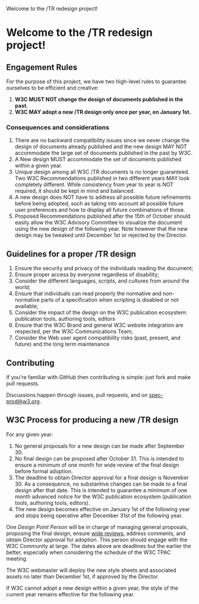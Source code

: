 Welcome to the /TR redesign project!

# Welcome to the /TR redesign project!

## Engagement Rules

For the purpose of this project, we have two high-level rules to guarantee ourselves to be efficient and creative:

1. **W3C MUST NOT change the design of documents published in the past.**
2. **W3C MAY adopt a new /TR design only once per year, on January 1st.**

### Consequences and considerations

1. There are no backward compatibility issues since we never change the design of documents already published and the new design MAY NOT accommodate the large set of documents published in the past by W3C.
2. A New design MUST accommodate the set of documents published within a given year.
3. Unique design among all W3C /TR documents is no longer guaranteed. Two W3C Recommendations published in two different years MAY look completely different. While consistency from year to year is NOT required, it should be kept in mind and balanced.
4. A new design does NOT have to address all possible future refinements before being adopted, such as taking into account all possible future user preferences and how to display all future combinations of those.
5. Proposed Recommendations published after the 15th of October should easily allow the W3C Advisory Committee to visualize the document using the new design of the following year. Note however that the new design may be tweaked until December 1st or rejected by the Director.

## Guidelines for a proper /TR design

1. Ensure the security and privacy of the individuals reading the document;
2. Ensure proper access by everyone regardless of disability;
3. Consider the different languages, scripts, and cultures from around the world;
4. Ensure that individuals can read properly the normative and non-normative parts of a specification when scripting is disabled or not available;
5. Consider the impact of the design on the W3C publication ecosystem: publication tools, authoring tools, editors
6. Ensure that the W3C Brand and general W3C website integration are respected, per the W3C Communications Team;
7. Consider the Web user agent compatibility risks (past, present, and future) and the long term maintenance

## Contributing

If you're familiar with GitHub then contributing is simple: just fork and make pull requests.

Discussions happen through issues, pull requests, and on spec-prod@w3.org.

## W3C Process for producing a new /TR design

For any given year:

1. No general proposals for a new design can be made after September 30.
2. No final design can be proposed after October 31. This is intended to ensure a minimum of one month for wide review of the final design before formal adoption.
3. The deadline to obtain Director approval for a final design is November 30. As a consequence, no substantive changes can be made to a final design after that date. This is intended to guarantee a minimum of one month advanced notice for the W3C publication ecosystem (publication tools, authoring tools, editors).
4. The new design becomes effective on January 1st of the following year and stops being operative after December 31st of the following year.

One _Design Point Person_ will be in charge of managing general proposals, proposing the final design, ensure [wide reviews](http://www.w3.org/2014/Process-20140801/#wide-review), address comments, and obtain Director approval for adoption. This person should engage with the W3C Community at large. The dates above are deadlines but the earlier the better, especially when considering the schedule of the W3C TPAC meeting.

The W3C webmaster will deploy the new style sheets and associated assets no later than December 1st, if approved by the Director.

If W3C cannot adopt a new design within a given year, the style of the current year remains effective for the following year.
